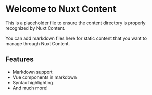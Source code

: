 # Welcome to Nuxt Content

This is a placeholder file to ensure the content directory is properly recognized by Nuxt Content.

You can add markdown files here for static content that you want to manage through Nuxt Content.

## Features

- Markdown support
- Vue components in markdown
- Syntax highlighting
- And much more!
